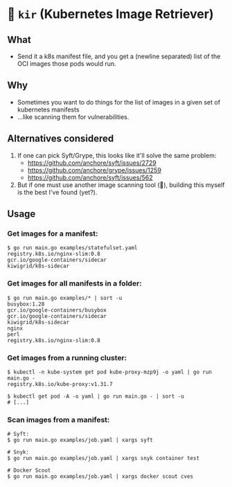 # 🥂 `kir` (Kubernetes Image Retriever)

## What

- Send it a k8s manifest file, and you get a (newline separated) list of the OCI images those pods would run.

## Why

- Sometimes you want to do things for the list of images in a given set of kubernetes manifests
- ...like scanning them for vulnerabilities.

## Alternatives considered

1. If one can pick Syft/Grype, this looks like it'll solve the same problem:
   - https://github.com/anchore/syft/issues/2729
   - https://github.com/anchore/grype/issues/1259
   - https://github.com/anchore/syft/issues/562
1. But if one must use another image scanning tool (🙉), building this myself is the best I've found (yet?).

## Usage

### Get images for a manifest:

```shell
$ go run main.go examples/statefulset.yaml
registry.k8s.io/nginx-slim:0.8
gcr.io/google-containers/sidecar
kiwigrid/k8s-sidecar
```

### Get images for all manifests in a folder:

```shell
$ go run main.go examples/* | sort -u
busybox:1.28
gcr.io/google-containers/busybox
gcr.io/google-containers/sidecar
kiwigrid/k8s-sidecar
nginx
perl
registry.k8s.io/nginx-slim:0.8
```

### Get images from a running cluster:

```shell
$ kubectl -n kube-system get pod kube-proxy-mzp9j -o yaml | go run main.go -
registry.k8s.io/kube-proxy:v1.31.7

$ kubectl get pod -A -o yaml | go run main.go - | sort -u
# [...]
```

### Scan images from a manifest:

```shell
# Syft:
$ go run main.go examples/job.yaml | xargs syft

# Snyk:
$ go run main.go examples/job.yaml | xargs snyk container test

# Docker Scout
$ go run main.go examples/job.yaml | xargs docker scout cves
```

